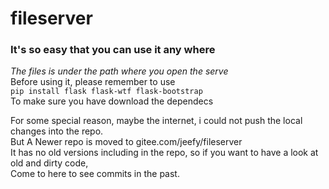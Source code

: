# fileserver

### It's so easy that you can use it any where
*The files is under the path where you open the serve*  
Before using it, please remember to use  
`pip install flask flask-wtf flask-bootstrap`  
To make sure you have download the dependecs

For some special reason, maybe the internet, i could not push the local changes into the repo.  
But A Newer repo is moved to gitee.com/jeefy/fileserver  
It has no old versions including in the repo, so if you want to have  a look at old and dirty code,  
Come to here to see commits in the past.
